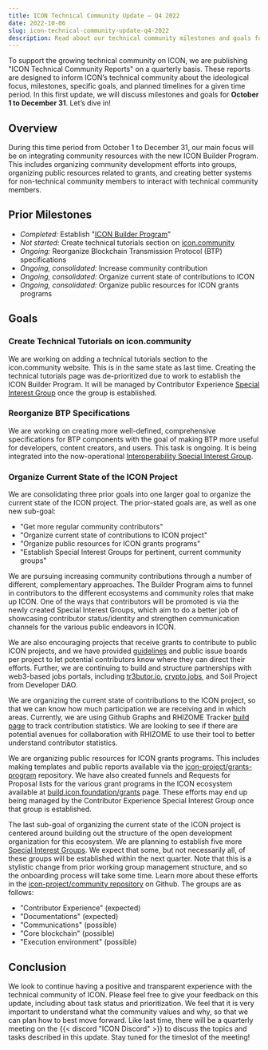 ```yaml
---
title: ICON Technical Community Update – Q4 2022
date: 2022-10-06
slug: icon-technical-community-update-q4-2022
description: Read about our technical community milestones and goals for October 1 to December 31.
---
```


To support the growing technical community on ICON, we are publishing "ICON Technical Community Reports" on a quarterly basis. These reports are designed to inform ICON’s technical community about  the ideological focus, milestones, specific goals, and planned timelines for a given time period. In this first update, we will discuss  milestones and goals for **October 1 to December 31**. Let’s dive in!

## Overview

During this time period from October 1 to December 31, our main focus will be on integrating community resources with the new ICON Builder Program. This includes organizing community development efforts into groups, organizing public resources related to grants, and creating better systems for non-technical community members to interact with technical community members.

## Prior Milestones

* *Completed:* Establish "[ICON Builder Program](https://build.icon.foundation)"
* *Not started:* Create technical tutorials section on [icon.community](https://icon.community)
* *Ongoing:* Reorganize Blockchain Transmission Protocol (BTP) specifications
* *Ongoing, consolidated:* Increase community contribution
* *Ongoing, consolidated:* Organize current state of contributions to ICON
* *Ongoing, consolidated:* Organize public resources for ICON grants programs

## Goals

### Create Technical Tutorials on icon.community

We are working on adding a technical tutorials section to the icon.community website. This is in the same state as last time. Creating the technical tutorials page was de-prioritized due to work to establish the ICON Builder Program. It will be managed by Contributor Experience [Special Interest Group](https://github.com/icon-project/community/blob/main/GOVERNANCE.md#special-interest-groups) once the group is established.

### Reorganize BTP Specifications

We are working on creating more well-defined, comprehensive specifications for BTP components with the goal of making BTP more useful for developers, content creators, and users. This task is ongoing. It is being integrated into the now-operational [Interoperability Special Interest Group](https://github.com/icon-project/community/tree/main/special-interest-groups/interoperability).

### Organize Current State of the ICON Project

We are consolidating three prior goals into one larger goal to organize the current state of the ICON project. The prior-stated goals are, as well as one new sub-goal:

* "Get more regular community contributors"
* "Organize current state of contributions to ICON project"
* "Organize public resources for ICON grants programs"
* "Establish Special Interest Groups for pertinent, current community groups"

We are pursuing increasing community contributions through a number of different, complementary approaches. The Builder Program aims to funnel in contributors to the different ecosystems and community roles that make up ICON. One of the ways that contributors will be promoted is via the newly created Special Interest Groups, which aim to do a better job of showcasing contributor status/identity and strengthen communication channels for the various public endeavors in ICON.

We are also encouraging projects that receive grants to contribute to public ICON projects, and we have provided [guidelines](https://github.com/icon-project/community/tree/main/guidelines) and public issue boards per project to let potential contributors know where they can direct their efforts. Further, we are continuing to build and structure partnerships with web3-based jobs portals, including [tr3butor.io](https://app.tr3butor.io), [crypto.jobs](https://crypto.jobs), and Soil Project from Developer DAO.

We are organizing the current state of contributions to the ICON project, so that we can know how much participation we are receiving and in which areas. Currently, we are using Github Graphs and RHIZOME Tracker [build page](https://tracker.rhizome.dev/build/) to track contribution statistics. We are looking to see if there are potential avenues for collaboration with RHIZOME to use their tool to better understand contributor statistics.

We are organizing public resources for ICON grants programs. This includes making templates and public reports available via the [icon-project/grants-program](https://github.com/icon-project/grants-program) repository. We have also created funnels and Requests for Proposal lists for the various grant programs in the ICON ecosystem available at [build.icon.foundation/grants](https://build.icon.foundation/grants) page. These efforts may end up being managed by the Contributor Experience Special Interest Group once that group is established.

The last sub-goal of organizing the current state of the ICON project is centered around building out the structure of the open development organization for this ecosystem. We are planning to establish five more [Special Interest Groups](https://github.com/icon-project/community/blob/main/GOVERNANCE.md#special-interest-groups). We expect that some, but not necessarily all, of these groups will be established within the next quarter. Note that this is a stylistic change from prior working group management structure, and so the onboarding process will take some time. Learn more about these efforts in the [icon-project/community repository](https://github.com/icon-project/community) on Github. The groups are as follows:

* "Contributor Experience" (expected)
* "Documentations" (expected)
* "Communications" (possible)
* "Core blockchain" (possible)
* "Execution environment" (possible)

## Conclusion

We look to continue having a positive and transparent experience with the technical community of ICON. Please feel free to give your feedback on this update, including about task status and prioritization. We feel that it is very important to understand what the community values and why, so that we can plan how to best move forward. Like last time, there will be a quarterly meeting on the {{< discord "ICON Discord" >}} to discuss the topics and tasks described in this update. Stay tuned for the timeslot of the meeting!
